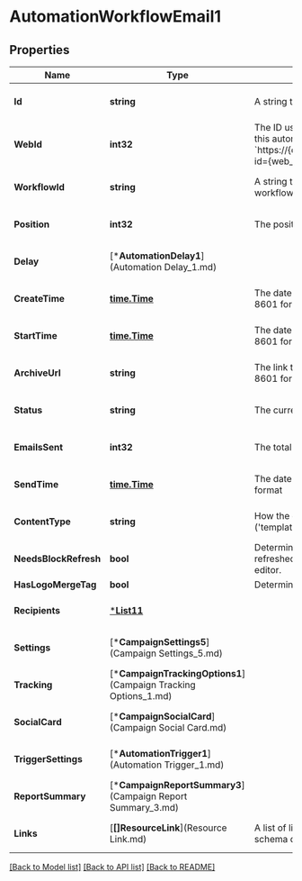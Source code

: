 # AutomationWorkflowEmail1

## Properties
Name | Type | Description | Notes
------------ | ------------- | ------------- | -------------
**Id** | **string** | A string that uniquely identifies the Automation email. | [optional] [default to null]
**WebId** | **int32** | The ID used in the Mailchimp web application. View this automation in your Mailchimp account at &#x60;https://{dc}.admin.mailchimp.com/campaigns/show/?id&#x3D;{web_id}&#x60;. | [optional] [default to null]
**WorkflowId** | **string** | A string that uniquely identifies an Automation workflow. | [optional] [default to null]
**Position** | **int32** | The position of an Automation email in a workflow. | [optional] [default to null]
**Delay** | [***AutomationDelay1**](Automation Delay_1.md) |  | [optional] [default to null]
**CreateTime** | [**time.Time**](time.Time.md) | The date and time the campaign was created in ISO 8601 format. | [optional] [default to null]
**StartTime** | [**time.Time**](time.Time.md) | The date and time the campaign was started in ISO 8601 format. | [optional] [default to null]
**ArchiveUrl** | **string** | The link to the campaign&#x27;s archive version in ISO 8601 format. | [optional] [default to null]
**Status** | **string** | The current status of the campaign. | [optional] [default to null]
**EmailsSent** | **int32** | The total number of emails sent for this campaign. | [optional] [default to null]
**SendTime** | [**time.Time**](time.Time.md) |  The date and time a campaign was sent in ISO 8601 format | [optional] [default to null]
**ContentType** | **string** | How the campaign&#x27;s content is put together (&#x27;template&#x27;, &#x27;drag_and_drop&#x27;, &#x27;html&#x27;, &#x27;url&#x27;). | [optional] [default to null]
**NeedsBlockRefresh** | **bool** | Determines if the automation email needs its blocks refreshed by opening the web-based campaign editor. | [optional] [default to null]
**HasLogoMergeTag** | **bool** | Determines if the campaign contains the *|BRAND:LOGO|* merge tag. | [optional] [default to null]
**Recipients** | [***List11**](List_11.md) |  | [optional] [default to null]
**Settings** | [***CampaignSettings5**](Campaign Settings_5.md) |  | [optional] [default to null]
**Tracking** | [***CampaignTrackingOptions1**](Campaign Tracking Options_1.md) |  | [optional] [default to null]
**SocialCard** | [***CampaignSocialCard**](Campaign Social Card.md) |  | [optional] [default to null]
**TriggerSettings** | [***AutomationTrigger1**](Automation Trigger_1.md) |  | [optional] [default to null]
**ReportSummary** | [***CampaignReportSummary3**](Campaign Report Summary_3.md) |  | [optional] [default to null]
**Links** | [**[]ResourceLink**](Resource Link.md) | A list of link types and descriptions for the API schema documents. | [optional] [default to null]

[[Back to Model list]](../README.md#documentation-for-models) [[Back to API list]](../README.md#documentation-for-api-endpoints) [[Back to README]](../README.md)

